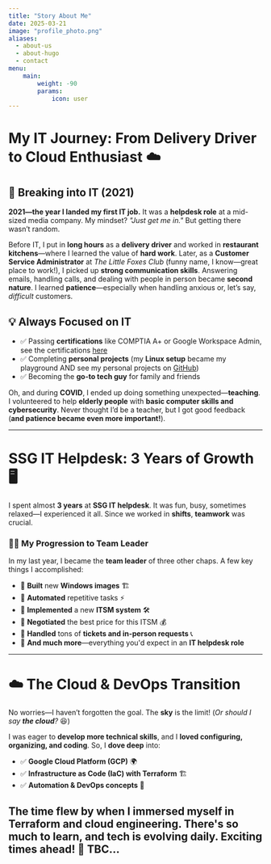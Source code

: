 ```yaml
---
title: "Story About Me"
date: 2025-03-21
image: "profile_photo.png"
aliases:
  - about-us
  - about-hugo
  - contact
menu:
    main: 
        weight: -90
        params:
            icon: user
---
```

# **My IT Journey: From Delivery Driver to Cloud Enthusiast ☁️**

## 🚀 Breaking into IT (2021)
**2021—the year I landed my first IT job.** It was a **helpdesk role** at a mid-sized media company. My mindset? *"Just get me in."* But getting there wasn’t random.  

Before IT, I put in **long hours** as a **delivery driver** and worked in **restaurant kitchens**—where I learned the value of **hard work**. Later, as a **Customer Service Administrator** at *The Little Foxes Club* (funny name, I know—great place to work!), I picked up **strong communication skills**. Answering emails, handling calls, and dealing with people in person became **second nature**. I learned **patience**—especially when handling anxious or, let’s say, *difficult* customers.  

## 💡 Always Focused on IT
- ✅ Passing **certifications** like COMPTIA A+ or Google Workspace Admin, see the certifications [here](https://www.linkedin.com/in/dominik-jaro/details/certifications/) 
- ✅ Completing **personal projects** (my **Linux setup** became my playground AND see my personal projects on [GitHub](https://github.com/dominikjaro?tab=repositories))  
- ✅ Becoming the **go-to tech guy** for family and friends  

Oh, and during **COVID**, I ended up doing something unexpected—**teaching**. I volunteered to help **elderly people** with **basic computer skills and cybersecurity**. Never thought I’d be a teacher, but I got good feedback (**and patience became even more important!**).  

---

# **SSG IT Helpdesk: 3 Years of Growth 🖥️**  
I spent almost **3 years** at **SSG IT helpdesk**. It was fun, busy, sometimes relaxed—I experienced it all. Since we worked in **shifts**, **teamwork** was crucial.  

### 👨‍💻 My Progression to Team Leader
In my last year, I became the **team leader** of three other chaps. A few key things I accomplished:  
- 🔹 **Built** new **Windows images** 🏗️  
- 🔹 **Automated** repetitive tasks ⚡  
- 🔹 **Implemented** a new **ITSM system** 🛠️  
- 🔹 **Negotiated** the best price for this ITSM 💰  
- 🔹 **Handled** tons of **tickets and in-person requests** 📞  
- 🔹 **And much more**—everything you'd expect in an **IT helpdesk role**  

---

# **☁️ The Cloud & DevOps Transition**  
No worries—I haven’t forgotten the goal. The **sky** is the limit! (*Or should I say **the cloud**?* 😆)  

I was eager to **develop more technical skills**, and I **loved configuring, organizing, and coding**. So, I **dove deep** into:  
- ✅ **Google Cloud Platform (GCP)** 🌍  
- ✅ **Infrastructure as Code (IaC) with Terraform** 🏗️  
- ✅ **Automation & DevOps concepts** 🔧  

The time **flew by** when I immersed myself in **Terraform** and cloud engineering.
There's **so much to learn**, and tech is **evolving daily**. Exciting times ahead! 🚀
TBC...
---